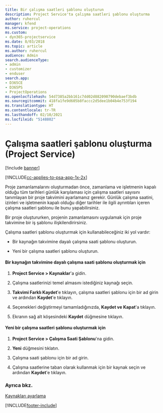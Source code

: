```yaml
---
title: Bir çalışma saatleri şablonu oluşturun
description: Project Service'ta çalışma saatleri şablonu oluşturma
author: ruhercul
manager: kfend
ms.service: project-operations
ms.custom:
- dyn365-projectservice
ms.date: 8/03/2018
ms.topic: article
ms.author: ruhercul
audience: Admin
search.audienceType:
- admin
- customizer
- enduser
search.app:
- D365CE
- D365PS
- ProjectOperations
ms.openlocfilehash: 54d7385a2bb161c7dd02d882090790debaef3bdb
ms.sourcegitcommit: 418fa1fe9d605b8faccc2d5dee1b04b4e753f194
ms.translationtype: HT
ms.contentlocale: tr-TR
ms.lasthandoff: 02/10/2021
ms.locfileid: "5148802"
---
```

# <a name="create-a-work-hours-template-project-service"></a>Çalışma saatleri şablonu oluşturma (Project Service)

[!include [banner](../includes/psa-now-project-operations.md)]

[!INCLUDE[cc-applies-to-psa-app-1x-2x](../includes/cc-applies-to-psa-app-1x-2x.md)]

Proje zamanlamalarını oluşturmadan önce, zamanlama ve işletmenin kapalı olduğu tüm tarihleri günlük karşılaması için çalışma saatleri sayısını tanımlayan bir proje takvimini ayarlamanız gerekir. Günlük çalışma saatini, izinleri ve işletmenin kapalı olduğu diğer tarihler ile ilgili ayrıntıları içeren çalışma saatleri şablonu ile bunu yapabilirsiniz.  
  
 Bir proje oluştururken, projenin zamanlamasını uygulamak için proje takvimine bir iş şablonu ilişkilendirirsiniz.  
  
 Çalışma saatleri şablonu oluşturmak için kullanabileceğiniz iki yol vardır:  
  
-   Bir kaynağın takvimine dayalı çalışma saati şablonu oluşturun.  
  
-   Yeni bir çalışma saatleri şablonu oluşturun.  
  
#### <a name="to-create-a-work-hours-template-based-on-a-resources-calendar"></a>Bir kaynağın takvimine dayalı çalışma saati şablonu oluşturmak için  
  
1.  **Project Service > Kaynaklar**'a gidin.  
  
2.  Çalışma saatlerinizi temel almasını istediğiniz kaynağı seçin.  
  
3.  **Takvimi Farklı Kaydet**'e tıklayın, çalışma saatleri şablonu için bir ad girin ve ardından **Kaydet**'e tıklayın.  
  
4.  Seçenekleri değiştirmeyi tamamladığınızda, **Kaydet ve Kapat**'a tıklayın.  
  
5.  Ekranın sağ alt köşesindeki **Kaydet** düğmesine tıklayın.  
  
#### <a name="to-create-a-new-work-hours-template"></a>Yeni bir çalışma saatleri şablonu oluşturmak için  
  
1.  **Project Service > Çalışma Saati Şablonu**'na gidin.  
  
2.  **Yeni** düğmesini tıklatın.  
  
3.  Çalışma saati şablonu için bir ad girin.  
  
4.  Çalışma saatlerine taban olarak kullanmak için bir kaynak seçin ve ardından **Kaydet**'e tıklayın.  
  
### <a name="see-also"></a>Ayrıca bkz.  
 [Kaynakları ayarlama](../psa/set-up-resources.md)


[!INCLUDE[footer-include](../includes/footer-banner.md)]